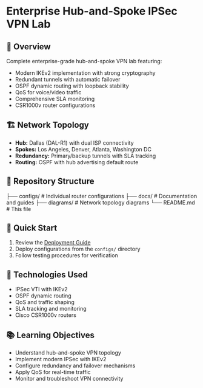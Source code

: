 # Enterprise Hub-and-Spoke IPSec VPN Lab

## 🎯 Overview
Complete enterprise-grade hub-and-spoke VPN lab featuring:
- Modern IKEv2 implementation with strong cryptography
- Redundant tunnels with automatic failover
- OSPF dynamic routing with loopback stability
- QoS for voice/video traffic
- Comprehensive SLA monitoring
- CSR1000v router configurations

## 🏗️ Network Topology
- **Hub:** Dallas (DAL-R1) with dual ISP connectivity
- **Spokes:** Los Angeles, Denver, Atlanta, Washington DC
- **Redundancy:** Primary/backup tunnels with SLA tracking
- **Routing:** OSPF with hub advertising default route

## 📁 Repository Structure
├── configs/           # Individual router configurations
├── docs/             # Documentation and guides
├── diagrams/         # Network topology diagrams
└── README.md         # This file

## 🚀 Quick Start
1. Review the [Deployment Guide](docs/deployment-guide.md)
2. Deploy configurations from the `configs/` directory
3. Follow testing procedures for verification

## 🔧 Technologies Used
- IPSec VTI with IKEv2
- OSPF dynamic routing
- QoS and traffic shaping
- SLA tracking and monitoring
- Cisco CSR1000v routers

## 📚 Learning Objectives
- Understand hub-and-spoke VPN topology
- Implement modern IPSec with IKEv2
- Configure redundancy and failover mechanisms
- Apply QoS for real-time traffic
- Monitor and troubleshoot VPN connectivity

